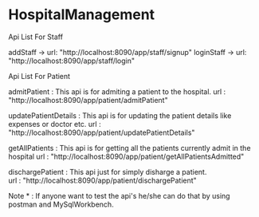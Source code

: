 # HospitalManagement

Api List For Staff

addStaff                 ->       url:  "http://localhost:8090/app/staff/signup"
loginStaff               ->       url:  "http://localhost:8090/app/staff/login"

Api List For Patient

admitPatient         : 
This api is for admiting a patient to the hospital.
url :  "http://localhost:8090/app/patient/admitPatient"

updatePatientDetails : 
This api is for updating the patient details like expenses or doctor etc.
url :  "http://localhost:8090/app/patient/updatePatientDetails"

getAllPatients       : 
This api is for getting all the patients currently admit in the hospital
url :  "http://localhost:8090/app/patient/getAllPatientsAdmitted"

dischargePatient     : 
This api just for simply disharge a patient.       
url :  "http://localhost:8090/app/patient/dischargePatient"


Note * :  If anyone want to test the api's  he/she can do that by using postman and MySqlWorkbench.
